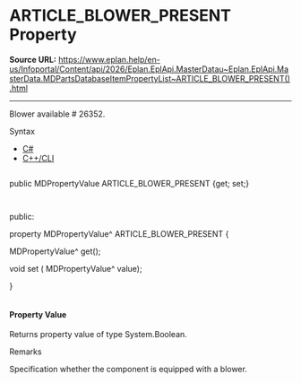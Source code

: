 # ARTICLE_BLOWER_PRESENT Property

**Source URL:** https://www.eplan.help/en-us/Infoportal/Content/api/2026/Eplan.EplApi.MasterDatau~Eplan.EplApi.MasterData.MDPartsDatabaseItemPropertyList~ARTICLE_BLOWER_PRESENT().html

---

Blower available # 26352.

Syntax

- [C#](#i-syntax-CS)
- [C++/CLI](#i-syntax-CPP2005)

```
```
public MDPropertyValue ARTICLE_BLOWER_PRESENT {get; set;}
```
```

```
```
public:

property MDPropertyValue^ ARTICLE_BLOWER_PRESENT {

   MDPropertyValue^ get();

   void set (    MDPropertyValue^ value);

}
```
```

#### Property Value

Returns property value of type System.Boolean.

Remarks

Specification whether the component is equipped with a blower.
